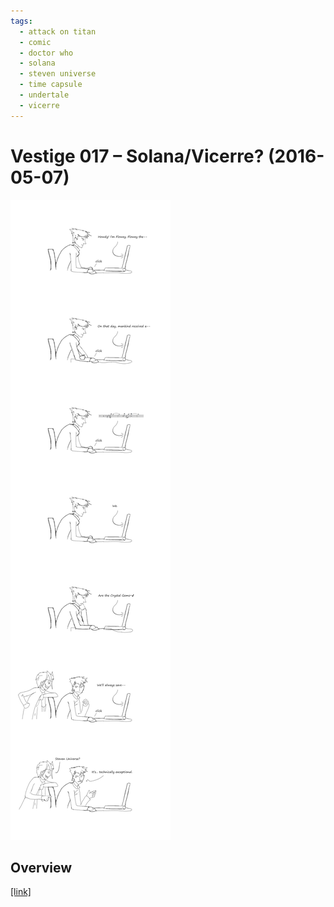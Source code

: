 ```yaml
---
tags:
  - attack on titan
  - comic
  - doctor who
  - solana
  - steven universe
  - time capsule
  - undertale
  - vicerre
---
```


# Vestige 017 – Solana/Vicerre? (2016-05-07)

<img src="assets/2016-05-07_oldimage-017.png">

## Overview

[[link]](https://www.deviantart.com/deviation/607587585)
